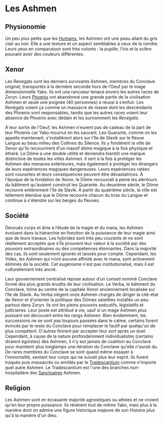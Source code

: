 # Les Ashmen


## Physionomie

Un peu plus petits que les [Humains](../Humain/Humain.md), les Ashmen ont une peau allant du gris clair au noir. Elle a une texture et un aspect semblables à ceux de la cendre. Leurs yeux en comparaison sont très colorés : la pupille, l’iris et la sclère pouvant avoir des couleurs différentes. 

## Xenor

Les Renégats sont les derniers survivants Ashmen, membres du Conclave originel, transportés à la dernière seconde hors de l’Oeuf par le mage dimensionnelle Yako. Ils ont une rancoeur tenace envers les autres races de Zoryn. Leurs [Phoenix](../../Pantheon/Phoenix.md) ont abandonné une grande partie de la civilisation Ashmen et seule une poignée (40 personnes) a réussi à s’enfuir. Les Renégats voient ça comme un massacre de masse dont les descendants des Phoenix sont responsables, tandis que les autres races voient leur absence de Phoenix avec dédain et les surnomment les *Renégats*. 

À leur sortie de l'Oeuf, les Ashmen n'eurent pas de cadeau de la part de leur Phoenix car Yako mourrut en les sauvant. Les Quarante, comme on les appelle maintenant, s'installèrent alors sur l'île de Slavik sur le fleuve Langue au beau milieu des Collines du Silence. Ils y fondèrent la ville de Xenor qu'ils recouvrirent d'un massif dôme magique à la fois physique et éthéré. Le Dôme a une double utilité et deviendra bientôt une marque distinctive de toutes les villes Ashmen. Il sert à la fois à protéger les Ashmen des menaces extérieures, mais également à protéger les étrangers de leurs expériences magiques dangereuses. Leurs expériences ratées sont courantes et leurs conséquences peuvent être dévastatrices. À l'époque de la fondation de Xenor, le Dôme recouvrait à peine les alentours du bâtiment qu'avaient construit les Quarante. Au deuxième siècle, le Dôme recouvre entièrement l'île de Slavik. À partir du quatrième siècle, la ville est tellement étendue que le Dôme recouvre chacun du bras du Langue et continue à s'étendre sur les berges du fleuves. 

## Société

Dévoués corps et âme à l’étude de la magie et du mana, les Ashmen évoluent dans la hiérarchie en fonction de la puissance de leur magie ainsi que de leurs travaux. Les hybrides sont très peu courants et ne sont réellement acceptés que s’ils prouvent leur valeur à la société par des pouvoirs extraordinaires ou des compétences étonnantes. Dans la majorité des cas, ils sont seulement ignorés et laissés pour compte. Cependant, les Vides, les Ashmen qui n’ont aucune affinité avec le mana, sont activement éliminés de la société. Cet eugénisme n'est pas institutionalisé, mais il est culturellement très ancré.

Leur gouvernement centralisé repose autour d’un conseil nommé Conclave formé des plus grands érudits de leur civilisation. Le Verba, le bâtiment du Conclave, trône au centre de la capitale Xenor anciennement localisée sur l’île de Slavik. Au Verba siègent onze Ashmen chargés de diriger la cité-état de Xenor et d'orienter la politique des Dômes satellites installés un peu partout dans Zoryn. Ils ont les pleins pouvoirs exécutifs, législatifs et judiciaires. Leur poste est attribué à vie, sauf si un mage Ashmen plus puissant est découvert entre les rangs Ashmen. Bien évidemment, les successions ne se sont pas toujours passées dans le calme, certains furent évincés par le reste du Conclave pour remplacer le fautif par quelqu'un de plus compétent. D'autres finirent par accepter leur sort après un duel. Cependant, à cause de la nature profondémment individualistes (certains diraient égoïstes) des Ashmen, il n'y eut jamais de coalition au Conclave pour maintenir plus longtemps une itération du Conclave qu'elle n'aurait du. De rares membres du Conclave se sont quand même essayer à l'immortalité, sentant leur corps qui ne suivait plus leur esprit. Ils furent traqués puis massacrés ou enrôlés par le [Tradescantium](Sanctuaire.md#le-tradescantium) comme n'importe quel autre Ashmen. Le Tradescantium est l'une des branches non-hospitalière des [Sanctuaires](Sanctuaire.md) Ashmen.

## Religion

Les Ashmen sont en écrasante majorité agnostiques ou athées et ne croient qu'en leur propre puissance. Ils révèrent tout de même Yako, mais plus à la manière dont on admire une figure historique majeure de son Histoire plus qu'à la manière d'un dieu. 
